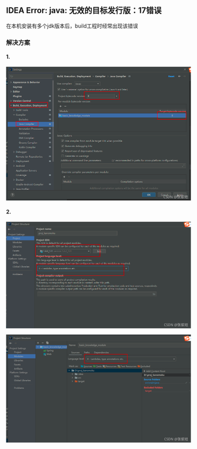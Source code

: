 ## IDEA Error: java: 无效的目标发行版：17错误

在本机安装有多个jdk版本后，build工程时经常出现该错误

### 解决方案

#### 1.

![81301c2479b54e1e95b26764d4d9e86b](.\assets\6.2.png)

#### 2.

![6103d5b6e13c4c79851a46273ca3ed3c](.\assets\6.1.png)

![c45db302e8ed4bb8b806b8a351c0da62](.\assets\6.3.png)

